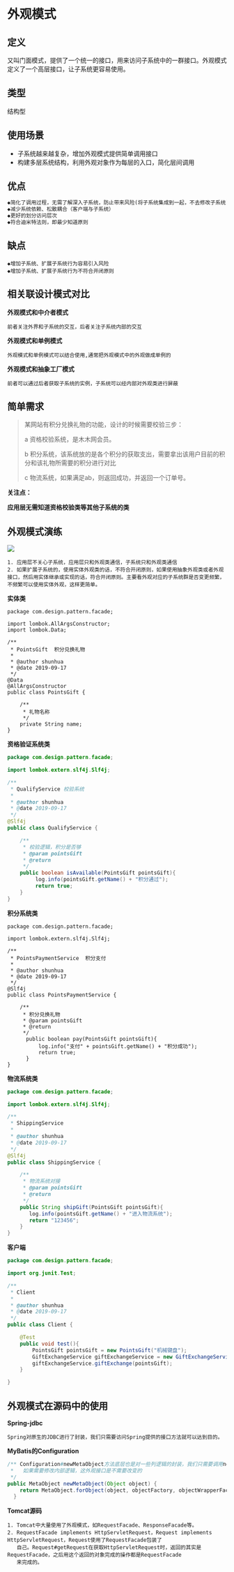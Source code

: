 # 外观模式

## 定义

又叫门面模式，提供了一个统一的接口，用来访问子系统中的一群接口。外观模式定义了一个高层接口，让子系统更容易使用。



## 类型

结构型

## 使用场景

- 子系统越来越复杂，增加外观模式提供简单调用接口
- 构建多层系统结构，利用外观对象作为每层的入口，简化层间调用

## 优点

```tex
◆简化了调用过程，无需了解深入子系统，防止带来风险(将子系统集成到一起，不去修改子系统)。
◆减少系统依赖、松散耦合（客户端与子系统）
◆更好的划分访问层次
◆符合迪米特法则，即最少知道原则
```

## 缺点

```te
◆增加子系统、扩展子系统行为容易引入风险
◆增加子系统、扩展子系统行为不符合开闭原则
```



## 相关联设计模式对比

**外观模式和中介者模式**

```te
前者关注外界和子系统的交互，后者关注子系统内部的交互
```

**外观模式和单例模式**

```te
外观模式和单例模式可以结合使用,通常把外观模式中的外观做成单例的
```

**外观模式和抽象工厂模式**

```te
前者可以通过后者获取子系统的实例，子系统可以经内部对外观类进行屏蔽
```

## 简单需求

> 某网站有积分兑换礼物的功能，设计的时候需要校验三步：
>
> a 资格校验系统，是木木网会员。
>
> b 积分系统，该系统放的是各个积分的获取支出，需要拿出该用户目前的积分和该礼物所需要的积分进行对比
>
> c 物流系统，如果满足ab，则返回成功，并返回一个订单号。

 

**关注点：**

**应用层无需知道资格校验类等其他子系统的类**



## 外观模式演练

![](./facade.png)

```text
1. 应用层不关心子系统，应用层只和外观类通信，子系统只和外观类通信
2. 如果扩展子系统的，使用实体外观类的话，不符合开闭原则，如果使用抽象外观类或者外观接口，然后用实体继承或实现的话，符合开闭原则。主要看外观对应的子系统群是否变更频繁，不频繁可以使用实体外观，这样更简单。

```

**实体类**

```jav
package com.design.pattern.facade;

import lombok.AllArgsConstructor;
import lombok.Data;

/**
 * PointsGift  积分兑换礼物
 *
 * @author shunhua
 * @date 2019-09-17
 */
@Data
@AllArgsConstructor
public class PointsGift {

    /**
     * 礼物名称
     */
    private String name;
}
```

**资格验证系统类**

```java
package com.design.pattern.facade;

import lombok.extern.slf4j.Slf4j;

/**
 * QualifyService 校验系统
 *
 * @author shunhua
 * @date 2019-09-17
 */
@Slf4j
public class QualifyService {

    /**
     * 校验逻辑，积分是否够
     * @param pointsGift
     * @return
     */
    public boolean isAvailable(PointsGift pointsGift){
         log.info(pointsGift.getName() + "积分通过");
         return true;
    }
}
```

**积分系统类**

```jav
package com.design.pattern.facade;

import lombok.extern.slf4j.Slf4j;

/**
 * PointsPaymentService  积分支付
 *
 * @author shunhua
 * @date 2019-09-17
 */
@Slf4j
public class PointsPaymentService {

    /**
     * 积分兑换礼物
     * @param pointsGift
     * @return
     */
      public boolean pay(PointsGift pointsGift){
          log.info("支付" + pointsGift.getName() + "积分成功");
          return true;
      }
}
```

**物流系统类**

```java
package com.design.pattern.facade;

import lombok.extern.slf4j.Slf4j;

/**
 * ShippingService
 *
 * @author shunhua
 * @date 2019-09-17
 */
@Slf4j
public class ShippingService {

    /**
     * 物流系统对接
     * @param pointsGift
     * @return
     */
    public String shipGift(PointsGift pointsGift){
       log.info(pointsGift.getName() + "进入物流系统");
       return "123456";
    }
}
```

**客户端**

```java
package com.design.pattern.facade;

import org.junit.Test;

/**
 * Client
 *
 * @author shunhua
 * @date 2019-09-17
 */
public class Client {

    @Test
    public void test(){
        PointsGift pointsGift = new PointsGift("机械键盘");
        GiftExchangeService giftExchangeService = new GiftExchangeService();
        giftExchangeService.giftExchange(pointsGift);
    }

}
```

## 外观模式在源码中的使用

**Spring-jdbc**

```text
Spring对原生的JDBC进行了封装，我们只需要访问Spring提供的接口方法就可以达到目的。
```

**MyBatis的Configuration**

```java
/** Configuration#newMetaObject方法底层也是对一些列逻辑的封装，我们只需要调用newMetaObject即可，不需关系内部。
 *   如果需要修改内部逻辑，这外观接口是不需要改变的
 */
public MetaObject newMetaObject(Object object) {
    return MetaObject.forObject(object, objectFactory, objectWrapperFactory, reflectorFactory);
  }
```

**Tomcat源码**

```text
1. Tomcat中大量使用了外观模式，如RequestFacade、ResponseFacade等。
2. RequestFacade implements HttpServletRequest，Request implements HttpServletRequest，Request使用了RequestFacade包装了
   自己。Request#getRequest在获取HttpServletRequest时，返回的其实是RequestFacade，之后用这个返回的对象完成的操作都是RequestFacade
   来完成的。
```
